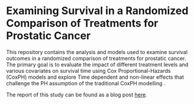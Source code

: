 # Examining Survival in a Randomized Comparison of Treatments for Prostatic Cancer 

This repository contains the analysis and models used to examine survival outcomes in a randomized comparison of treatments for prostatic cancer. The primary goal is to evaluate the impact of different treatment levels and various covariates on survival time using Cox Proportional-Hazards (CoxPH) models and explore Time dependent and non-linear effects that challenge the PH assumption of the traditional CoxPH modelling . 

The report of this study can be found as a blog post [here](https://eugenebaraka.github.io/blog/2024/09/09/CoxFlex.html).
